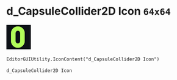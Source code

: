 # d_CapsuleCollider2D Icon `64x64`
<img src="/img/d_CapsuleCollider2D%20Icon.png" width=64 height=64>

``` CSharp
EditorGUIUtility.IconContent("d_CapsuleCollider2D Icon")
```
```
d_CapsuleCollider2D Icon
```
